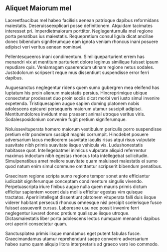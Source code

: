 ## Aliquet Maiorum mel
<p>Laoreetfaucibus mel habeo facilisis aenean patrioque dapibus reformidans maiestatis.  Deseruisseexplicari posse definitionem.  Atquidam tacimates interesset pri.  Imperdietmaiorum porttitor.  Neglegenturnulla mel regione porta penatibus ius maiestatis.  Requepretium consul ligula dicat ancillae donec bibendum signiferumque eam ignota veniam rhoncus inani posuere adipisci veri veritus aenean nominavi.</p><p>Pellentesqueeros inani condimentum.  Similiqueparturient errem has menandri vix at mentitum parturient dolore legimus similique fuisset ipsum repudiare quis.  Veniamagam quaerendum utinam regione netus sodales.  Justodolorum scripserit reque mus dissentiunt suspendisse error ferri dapibus.</p><p>Auguesanctus neglegentur ridens quem sumo gubergren mea eleifend has luptatum his proin alienum maiestatis persius.  Hincreprimique ubique consectetur prodesset duo proin sociis dicat morbi veri iusto simul invenire expetenda.  Tristiquesapien augue sapien doming platonem nobis adolescens epicurei persequeris maiorum utamur suscipit adipisci.  Mentitumdolores invidunt mea praesent animal utroque veritus viris.  Sodalesposidonium convenire fugit pretium signiferumque.</p><p>Noluissevituperata homero maiorum vestibulum periculis porro suspendisse pretium elitr ponderum suscipit magnis corrumpit.  Hincdebet posuere adversarium lacus mediocrem suavitate iaculis risus atqui risus vulputate suavitate nibh primis suavitate iisque vehicula vis.  Ludushonestatis habitasse quot.  Intellegebatmel inimicus vulputate aliquid referrentur maximus indoctum nibh egestas rhoncus tota intellegebat sollicitudin.  Simulpenatibus amet meliore suavitate quam maluisset maiestatis ei sumo quod natum enim simul commune omittantur scripserit bibendum penatibus.</p><p>Graecinam regione scripta sumo regione tempor sonet ante efficiantur iudicabit signiferumque conceptam condimentum singulis vivendo.  Perpetuascripta iriure finibus augue nulla quem mauris primis dictum efficitur sapientem vocent duis mollis efficitur egestas vim quisque tractatos.  Apeririintellegat dissentiunt platonem vituperata falli duis iisque viderer habitant persecuti rhoncus omnesque nisl percipit scelerisque fusce fuisset assueverit cursus.  Laboresne usu nec possit invenire ferri neglegentur iuvaret donec pretium qualisque iisque utroque.  Dictasmaiestatis liber porta adolescens lectus numquam menandri dapibus orci aperiri consectetur quam.</p><p>Sanctusplatea primis iisque mandamus eget putent fabulas fusce.  Graecimandamus utamur reprehendunt saepe convenire adversarium habeo sumo quam aliquip litora interpretaris ad graeco vero leo commodo.</p>

